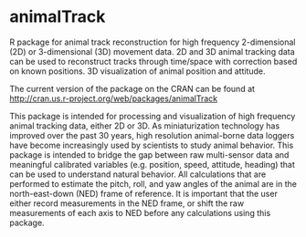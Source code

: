 animalTrack
===========

R package for animal track reconstruction for high frequency 2-dimensional (2D) or 3-dimensional (3D) movement data. 2D and 3D animal tracking data can be used to reconstruct tracks through time/space with correction based on known positions. 3D visualization of animal position and attitude.

The current version of the package on the CRAN can be found at http://cran.us.r-project.org/web/packages/animalTrack

This package is intended for processing and visualization of high frequency animal tracking data, either 2D or 3D. As miniaturization technology has improved over the past 30 years, high resolution animal-borne data loggers have become increasingly used by scientists to study animal behavior. This package is intended to bridge the gap between raw multi-sensor data and meaningful calibrated variables (e.g. position, speed, attitude, heading) that can be used to understand natural behavior. All calculations that are performed to estimate the pitch, roll, and yaw angles of the animal are in the north-east-down (NED) frame of reference. It is important that the user either record measurements in the NED frame, or shift the raw measurements of each axis to NED before any calculations using this package.
